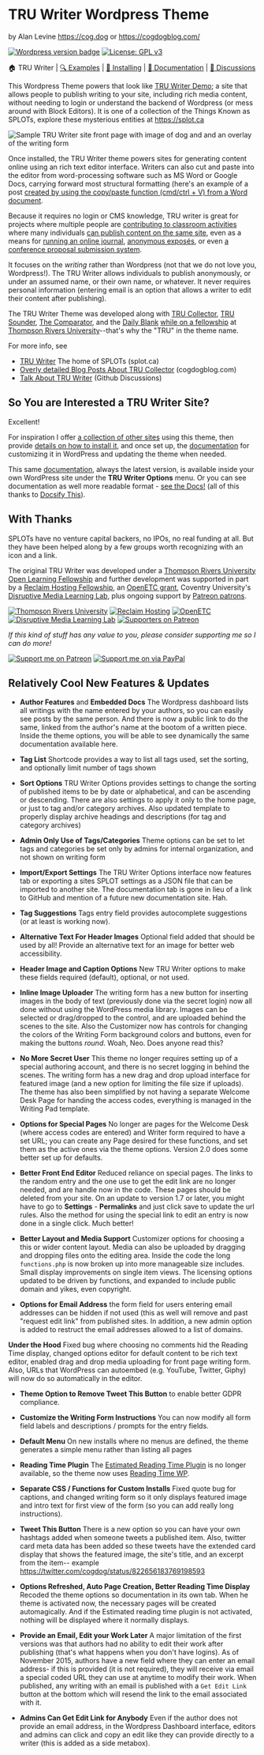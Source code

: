 # TRU Writer Wordpress Theme
by Alan Levine https://cog.dog or https://cogdogblog.com/

[![Wordpress version badge](https://img.shields.io/badge/version-3.32-green.svg)](https://github.com/cogdog/truwriter/blob/master/style.css)
[![License: GPL v3](https://img.shields.io/badge/License-GPLv3-blue.svg)](https://www.gnu.org/licenses/gpl-3.0)

:house: TRU Writer |
[:mag: Examples](examples.md) | 
[:rocket: Installing](install.md) | 
[:book: Documentation](docs.md) | 
[:speech_balloon: Discussions](https://github.com/cogdog/truwriter/discussions)


This Wordpress Theme powers that look like [TRU Writer Demo](https://splot.ca/writer/); a site that allows people to publish writing to your site, including rich media content, without needing to login or understand the backend of Wordpress (or mess around with Block Editors).  It is one of a collection of the Things Known as SPLOTs, explore these mysterious entities at  https://splot.ca

![](images/tru-writer-i-can-writer.jpg "Sample TRU Writer site front page with image of dog and and an overlay of the writing form")

Once installed, the TRU Writer theme powers sites for generating content online using an rich text editor interface. Writers can also  cut and paste into the editor from word-processing software such as MS Word or Google Docs, carrying forward most structural formatting (here's an example of a post [created by using the copy/paste function (cmd/ctrl + V) from a Word document](http://splot.ca/writer/2014/101). 

Because it requires no login or CMS knowledge, TRU writer is great for projects where multiple people are [contributing to classroom activities](https://biol420.opened.ca/) where many individuals [can publish content on the same site](http://femedtech.net/), even as a means for [running an online journal](http://journal.arganee.world/), [anonymous exposés](http://refugeelearningstories.org/), or even [a conference proposal submission system](http://conf.owlteh.org/contributions/). 

It focuses on the *writing* rather than Wordpress (not that we do not love you, Wordpress!). The TRU Writer allows individuals to publish anonymously, or under an assumed name, or their own name, or whatever. It never requires personal information (entering email is an option that allows a writer to edit their content after publishing).

The TRU Writer Theme was developed along with  [TRU Collector](http://splot.ca/splots/the-comparator/),  [TRU Sounder](http://splot.ca/splots/tru-sounder/), [The Comparator](http://splot.ca/splots/the-comparator/), and the [Daily Blank](http://splot.ca/splots/the-daily-blank/) [while on a fellowship](http://cogdog.trubox.ca) at [Thompson Rivers University](http://tru.ca/)--that's why the "TRU" in the theme name.

For more info, see

* [TRU Writer](https://splot.ca/splots/tru-writer/) The home of SPLOTs (splot.ca)
* [Overly detailed Blog Posts About TRU Collector](https://cogdogblog.com/tag/truwriter/) (cogdogblog.com)
* [Talk About TRU Writer](https://github.com/cogdog/truwriter/discussions) (Github Discussions)


## So You are Interested a TRU Writer Site?

Excellent!

For inspiration I offer [a collection of other sites](examples.md) using this theme, then provide  [details on how to install it](install.md), and once set up, the [documentation](docs.md) for customizing it in WordPress and updating the theme when needed. 

This same [documentation](docs.md), always the latest version, is available inside your own WordPress site under the **TRU Writer Options** menu. Or you can see documentation as well more readable format - [see the Docs!](https://docsify-this.net/?basePath=https://raw.githubusercontent.com/cogdog/tru-collector/master&homepage=docs.md&sidebar=true#/) (all of this thanks to [Docsify This](https://docsify-this.net/)).

## With Thanks

SPLOTs have no venture capital backers, no IPOs, no real funding at all. But they have been helped along by a few groups worth recognizing with an icon and a link.

The original TRU Writer was developed under a [Thompson Rivers University Open Learning Fellowship](http://cogdog.trubox.ca/) and further development was supported in part by a [Reclaim Hosting Fellowship](http://reclaimhosting.com), an [OpenETC grant](https://opened.ca), Coventry University's [Disruptive Media Learning Lab](https://dmll.org.uk/),  plus  ongoing support by [Patreon patrons](https://patreon.com/cogdog).

[![Thompson Rivers University](https://cogdog.github.io/images/tru.jpg)](https://tru.ca) [![Reclaim Hosting](https://cogdog.github.io/images/reclaim.jpg)](https://reclaimhosting.com) [![OpenETC](https://cogdog.github.io/images/openetc.jpg)](https://opened.ca) [![Disruptive Media Learning Lab](https://cogdog.github.io/images/dmll.jpg)](https://dmll.org.uk/)   [![Supporters on Patreon](https://cogdog.github.io/images/patreon.jpg)](https://patreon.com/cogdog) 

*If this kind of stuff has any value to you, please consider supporting me so I can do more!*

[![Support me on Patreon](http://cogdog.github.io/images/badge-patreon.png)](https://patreon.com/cogdog) [![Support me on via PayPal](http://cogdog.github.io/images/badge-paypal.png)](https://paypal.me/cogdog)

## Relatively Cool New Features & Updates

* **Author Features** and **Embedded Docs** The Wordpress dashboard lists all writings with the name entered by your authors, so you can easily see posts by the same person. And there is now a public link to do the same, linked from the author's name at the bootom of a written piece. Inside the theme options, you will be able to see dynamically the same documentation available here.

* **Tag List** Shortcode provides a way to list all tags used, set the sorting, and optionally limit number of tags shown

* **Sort Options** TRU Writer Options provides settings to change the sorting of published items to be by date or alphabetical, and can be ascending or descending. There are also settings to apply it only to the home page, or just to tag and/or category archives. Also updated template to properly display archive headings and descriptions (for tag and category archives)

* **Admin Only Use of Tags/Categories** Theme options can be set to let tags and categories be set only by admins for internal organization, and not shown on writing form

* **Import/Export Settings** The TRU Writer Options interface now features tab or exporting a sites SPLOT settings as a JSON file that can be imported to another site. The documentation tab is gone in lieu of a link to GitHub and mention of a future new documentation site. Hah.

* **Tag Suggestions** Tags entry field provides autocomplete suggestions (or at least is working now). 

* **Alternative Text For Header Images** Optional field added that should be used by all! Provide an alternative text for an image for better web accessibility.

* **Header Image and Caption Options** New TRU Writer options to make these fields required (default), optional, or not used. 

* **Inline Image Uploader** The writing form has a new button for inserting images in the body of text (previously done via the secret login) now all done without using the WordPress media library. Images can be selected or drag/dropped to the control, and are uploaded behind the scenes to the site. Also the Customizer now has controls for changing the colors of the Writing Form background colors and buttons, even for making the buttons *round*. Woah, Neo. Does anyone read this?

* **No More Secret User** This theme no longer requires setting up of a special authoring account, and there is no secret logging in behind the scenes. The writing form has a new drag and drop upload interface for featured image (and a new option for limiting the file size if uploads). The theme has also been simplified by not having a separate Welcome Desk Page for handing the access codes, everything is managed in the Writing Pad template.

* **Options for Special Pages**  No longer are pages for the Welcome Desk (where access codes are entered) and Writer form required to have a set URL; you can create any Page desired for these functions, and set them as the active ones via the theme options. Version 2.0 does some better set up for defaults.

* **Better Front End Editor**  Reduced reliance on special pages. The links to the random entry and the one use to get the edit link are no longer needed, and are handle now in the code. These pages should be deleted from your site. On an update to version 1.7 or later, you might have to go to **Settings** - **Permalinks** and just click save to update the url rules. Also the method for using the special link to edit an entry is now done in a single click. Much better!

* **Better Layout and Media Support** Customizer options for choosing a this or wider content layout. Media can also be uploaded by dragging and dropping files onto the editing area. Inside the code the long `functions.php` is now broken up into more manageable size includes. Small display improvements on single item views. The licensing options updated to be driven by functions, and expanded to include public domain and yikes, even copyright.

* **Options for Email Address** the form field for users entering email addresses can be hidden if not used (this as well will remove and past "request edit link" from published sites. In addition, a new admin option is added to restruct the email addresses allowed to a list of domains.

**Under the Hood** Fixed bug where choosing no comments hid the Reading Time display, changed options editor for default content to be rich text editor, enabled drag and drop media uploading for front page writing form. Also, URLs that WordPress can autoembed (e.g. YouTube, Twitter, Giphy) will now do so automatically in the editor.

* **Theme Option to Remove Tweet This Button** to enable better GDPR compliance.

* **Customize the Writing Form Instructions**  You can now modify all form field labels and descriptions / prompts for the entry fields.

* **Default Menu** On new installs where no menus are defined, the theme generates a simple menu rather than listing all pages 

* **Reading Time Plugin** The [Estimated Reading Time Plugin](https://wordpress.org/plugins/estimated-post-reading-time/) is no longer available, so the theme now uses [Reading Time WP](https://wordpress.org/plugins/reading-time-wp/).

* **Separate CSS / Functions for Custom Installs** Fixed quote bug for captions, and changed writing form so it only displays featured image and intro text for first view of the form (so you can add really long instructions).

* **Tweet This Button** There is a new option so you can have your own hashtags added when someone tweets a published item. Also, twitter card meta data has been added so these tweets have the extended card display that shows the featured image, the site's title, and an excerpt from the item-- example https://twitter.com/cogdog/status/822656183769198593

* **Options Refreshed, Auto Page Creation, Better Reading Time Display** Recoded the theme options so documentation in its own tab. When he theme is activated now, the necessary pages will be created automagically. And if the Estimated reading time plugin is not activated, nothing will be displayed where it normally displays.

* **Provide an Email, Edit your Work Later** A major limitation of the first versions was that authors had no ability to edit their work after publishing (that's what happens when you don't have logins). As of November 2015, authors have a new field where they can enter an email address- if this is provided (it is not required), they will receive via email a special coded URL they can use at anytime to modify their work. When published, any writing with an email is published with a `Get Edit Link` button at the bottom which will resend the link to the email associated with it.

* **Admins Can Get Edit Link for Anybody** Even if the author does not provide an email address, in the Wordpress Dashboard interface, editors and admins can click and copy an edit like they can provide directly to a writer (this is added as a side metabox).
